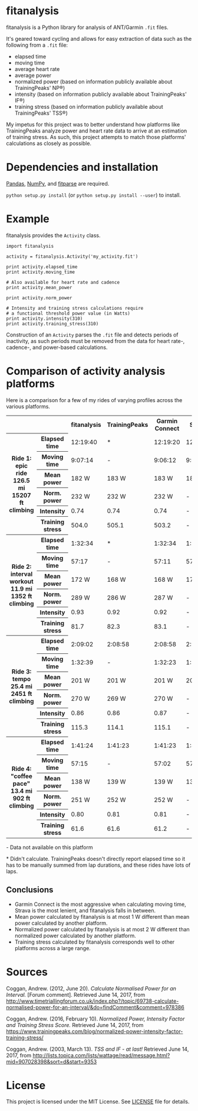 # fitanalysis
fitanalysis is a Python library for analysis of ANT/Garmin `.fit` files.

It's geared toward cycling and allows for easy extraction of data such as the following from a `.fit` file:
- elapsed time
- moving time
- average heart rate
- average power
- normalized power (based on information publicly available about TrainingPeaks' NP®)
- intensity (based on information publicly available about TrainingPeaks' IF®)
- training stress (based on information publicly available about TrainingPeaks' TSS®)

My impetus for this project was to better understand how platforms like TrainingPeaks analyze power and heart rate data to arrive at an estimation of training stress. As such, this project attempts to match those platforms' calculations as closely as possible.

# Dependencies and installation
[Pandas](http://pandas.pydata.org/), [NumPy](http://www.numpy.org/), and [fitparse](https://github.com/dtcooper/python-fitparse) are required.

`python setup.py install` (or `python setup.py install --user`) to install.

# Example

fitanalysis provides the `Activity` class.

```
import fitanalysis

activity = fitanalysis.Activity('my_activity.fit')

print activity.elapsed_time
print activity.moving_time

# Also available for heart rate and cadence
print activity.mean_power

print activity.norm_power

# Intensity and training stress calculations require
# a functional threshold power value (in Watts)
print activity.intensity(310)
print activity.training_stress(310)
```

Construction of an `Activity` parses the `.fit` file and detects periods of inactivity, as such periods must be removed from the data for heart rate-, cadence-, and power-based calculations.

# Comparison of activity analysis platforms

Here is a comparison for a few of my rides of varying profiles across the various platforms.

<table>
  <tr>
    <th></th>
    <th></th>
    <th>fitanalysis</th>
    <th>TrainingPeaks</th>
    <th>Garmin Connect</th>
    <th>Strava</th>
  </tr>

  <tr>
    <th rowspan="7">Ride 1: epic ride<br>126.5 mi<br>15207 ft climbing</th>
  </tr>
  <tr>
    <th>Elapsed time</th>
    <td>12:19:40</td>
    <td>*</td>
    <td>12:19:20</td>
    <td>12:19:40</td>
  </tr>
  <tr>
    <th>Moving time</th>
    <td>9:07:14</td>
    <td>-</td>
    <td>9:06:12</td>
    <td>9:09:26</td>
  </tr>
  <tr>
    <th>Mean power</th>
    <td>182 W</td>
    <td>183 W</td>
    <td>183 W</td>
    <td>183 W</td>
  </tr>
  <tr>
    <th>Norm. power</th>
    <td>232 W</td>
    <td>232 W</td>
    <td>232 W</td>
    <td>-</td>
  </tr>
  <tr>
    <th>Intensity</th>
    <td>0.74</td>
    <td>0.74</td>
    <td>0.74</td>
    <td>-</td>
  </tr>
  <tr>
    <th>Training stress</th>
    <td>504.0</td>
    <td>505.1</td>
    <td>503.2</td>
    <td>-</td>
  </tr>

  <tr>
    <th rowspan="7">Ride 2: interval workout<br>11.9 mi<br>1352 ft climbing</th>
  </tr>
  <tr>
    <th>Elapsed time</th>
    <td>1:32:34</td>
    <td>*</td>
    <td>1:32:34</td>
    <td>1:32:34</td>
  </tr>
  <tr>
    <th>Moving time</th>
    <td>57:17</td>
    <td>-</td>
    <td>57:11</td>
    <td>57:51</td>
  </tr>
  <tr>
    <th>Mean power</th>
    <td>172 W</td>
    <td>168 W</td>
    <td>168 W</td>
    <td>172 W</td>
  </tr>
  <tr>
    <th>Norm. power</th>
    <td>289 W</td>
    <td>286 W</td>
    <td>287 W</td>
    <td>-</td>
  </tr>
  <tr>
    <th>Intensity</th>
    <td>0.93</td>
    <td>0.92</td>
    <td>0.92</td>
    <td>-</td>
  </tr>
  <tr>
    <th>Training stress</th>
    <td>81.7</td>
    <td>82.3</td>
    <td>83.1</td>
    <td>-</td>
  </tr>

  <tr>
    <th rowspan="7">Ride 3: tempo<br>25.4 mi<br>2451 ft climbing</th>
  </tr>
  <tr>
    <th>Elapsed time</th>
    <td>2:09:02</td>
    <td>2:08:58</td>
    <td>2:08:58</td>
    <td>2:09:02</td>
  </tr>
  <tr>
    <th>Moving time</th>
    <td>1:32:39</td>
    <td>-</td>
    <td>1:32:23</td>
    <td>1:32:43</td>
  </tr>
  <tr>
    <th>Mean power</th>
    <td>201 W</td>
    <td>201 W</td>
    <td>201 W</td>
    <td>202 W</td>
  </tr>
  <tr>
    <th>Norm. power</th>
    <td>270 W</td>
    <td>269 W</td>
    <td>270 W</td>
    <td>-</td>
  </tr>
  <tr>
    <th>Intensity</th>
    <td>0.86</td>
    <td>0.86</td>
    <td>0.87</td>
    <td>-</td>
  </tr>
  <tr>
    <th>Training stress</th>
    <td>115.3</td>
    <td>114.1</td>
    <td>115.1</td>
    <td>-</td>
  </tr>

  <tr>
    <th rowspan="7">Ride 4: "coffee pace"<br>13.4 mi<br>902 ft climbing</th>
  </tr>
  <tr>
    <th>Elapsed time</th>
    <td>1:41:24</td>
    <td>1:41:23</td>
    <td>1:41:23</td>
    <td>1:41:24</td>
  </tr>
  <tr>
    <th>Moving time</th>
    <td>57:15</td>
    <td>-</td>
    <td>57:02</td>
    <td>57:23</td>
  </tr>
  <tr>
    <th>Mean power</th>
    <td>138 W</td>
    <td>139 W</td>
    <td>139 W</td>
    <td>139 W</td>
  </tr>
  <tr>
    <th>Norm. power</th>
    <td>251 W</td>
    <td>252 W</td>
    <td>252 W</td>
    <td>-</td>
  </tr>
  <tr>
    <th>Intensity</th>
    <td>0.80</td>
    <td>0.81</td>
    <td>0.81</td>
    <td>-</td>
  </tr>
  <tr>
    <th>Training stress</th>
    <td>61.6</td>
    <td>61.6</td>
    <td>61.2</td>
    <td>-</td>
  </tr>
</table>

\- Data not available on this platform

\* Didn't calculate. TrainingPeaks doesn't directly report elapsed time so it has to be manually summed from lap durations, and these rides have lots of laps.

## Conclusions

- Garmin Connect is the most aggressive when calculating moving time, Strava is the most lenient, and fitanalysis falls in between.
- Mean power calculated by fitanalysis is at most 1 W different than mean power calculated by another platform.
- Normalized power calculated by fitanalysis is at most 2 W different than normalized power calculated by another platform.
- Training stress calculated by fitanalysis corresponds well to other platforms across a large range.

# Sources

Coggan, Andrew. (2012, June 20). _Calculate Normalised Power for an Interval._ [Forum comment]. Retrieved June 14, 2017, from http://www.timetriallingforum.co.uk/index.php?/topic/69738-calculate-normalised-power-for-an-interval/&do=findComment&comment=978386

Coggan, Andrew. (2016, February 10). _Normalized Power, Intensity Factor and Training Stress Score._ Retrieved June 14, 2017, from
https://www.trainingpeaks.com/blog/normalized-power-intensity-factor-training-stress/

Coggan, Andrew. (2003, March 13). _TSS and IF - at last!_ Retrieved June 14, 2017, from http://lists.topica.com/lists/wattage/read/message.html?mid=907028398&sort=d&start=9353

# License
This project is licensed under the MIT License. See [LICENSE](https://github.com/mtraver/fitanalysis/blob/master/LICENSE) file for details.
